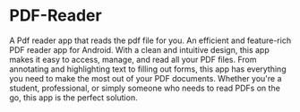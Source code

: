 # PDF-Reader
A Pdf reader app that reads the pdf file for you.
An efficient and feature-rich PDF reader app for Android. With a clean and intuitive design, this app makes it easy to access, manage, and read all your PDF files. From annotating and highlighting text to filling out forms, this app has everything you need to make the most out of your PDF documents. Whether you're a student, professional, or simply someone who needs to read PDFs on the go, this app is the perfect solution.
